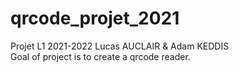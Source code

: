 # qrcode_projet_2021
Projet L1 2021-2022
Lucas AUCLAIR & Adam KEDDIS <br />
Goal of project is to create a qrcode reader.
